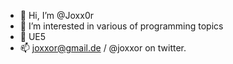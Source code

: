 - 👋 Hi, I’m @Joxx0r
- 👀 I’m interested in various of programming topics
- 🌱 UE5
- 📫 joxxor@gmail.de / @joxxor on twitter.
